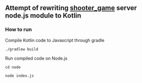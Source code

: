 ## Attempt of rewriting [shooter_game](https://github.com/bartoszkruba/shooter_game) server node.js module to Kotlin

### How to run

Compile Kotlin code to Javascript through gradle

```
./gradlew build
```

Run compiled code on Node.js

```
cd node
```

```
node index.js
```
